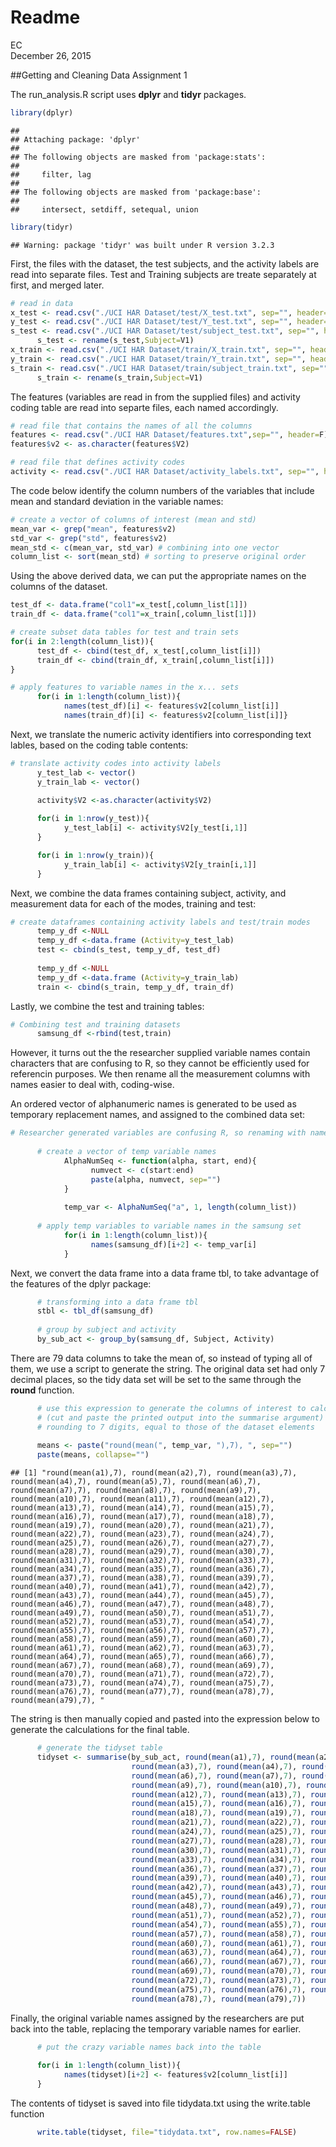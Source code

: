 # Readme
EC  
December 26, 2015  

##Getting and Cleaning Data Assignment 1

The run_analysis.R script uses **dplyr** and **tidyr** packages.


```r
library(dplyr)
```

```
## 
## Attaching package: 'dplyr'
## 
## The following objects are masked from 'package:stats':
## 
##     filter, lag
## 
## The following objects are masked from 'package:base':
## 
##     intersect, setdiff, setequal, union
```

```r
library(tidyr)
```

```
## Warning: package 'tidyr' was built under R version 3.2.3
```


First, the files with the dataset, the test subjects, and the activity labels are read into separate files.  Test and Training subjects are treate separately at first, and merged later.


```r
# read in data
x_test <- read.csv("./UCI HAR Dataset/test/X_test.txt", sep="", header=F)
y_test <- read.csv("./UCI HAR Dataset/test/Y_test.txt", sep="", header=F)
s_test <- read.csv("./UCI HAR Dataset/test/subject_test.txt", sep="", header=F)
      s_test <- rename(s_test,Subject=V1)
x_train <- read.csv("./UCI HAR Dataset/train/X_train.txt", sep="", header=F)
y_train <- read.csv("./UCI HAR Dataset/train/Y_train.txt", sep="", header=F)
s_train <- read.csv("./UCI HAR Dataset/train/subject_train.txt", sep="", header=F)
      s_train <- rename(s_train,Subject=V1)
```

The features (variables are read in from the supplied files) and activity coding table are read into separte files, each named accordingly.

```r
# read file that contains the names of all the columns
features <- read.csv("./UCI HAR Dataset/features.txt",sep="", header=F)
features$v2 <- as.character(features$V2)

# read file that defines activity codes
activity <- read.csv("./UCI HAR Dataset/activity_labels.txt", sep="", header=F)
```

The code below identify the column numbers of the variables that include mean and standard deviation in the variable names:

```r
# create a vector of columns of interest (mean and std)
mean_var <- grep("mean", features$v2)
std_var <- grep("std", features$v2)
mean_std <- c(mean_var, std_var) # combining into one vector
column_list <- sort(mean_std) # sorting to preserve original order 
```

Using the above derived data, we can put the appropriate names on the columns of the dataset.

```r
test_df <- data.frame("col1"=x_test[,column_list[1]])
train_df <- data.frame("col1"=x_train[,column_list[1]])

# create subset data tables for test and train sets
for(i in 2:length(column_list)){
      test_df <- cbind(test_df, x_test[,column_list[i]])
      train_df <- cbind(train_df, x_train[,column_list[i]])
}  

# apply features to variable names in the x... sets
      for(i in 1:length(column_list)){
            names(test_df)[i] <- features$v2[column_list[i]]
            names(train_df)[i] <- features$v2[column_list[i]]}
```

Next, we translate the numeric activity identifiers into corresponding text lables, based on the coding table contents:

```r
# translate activity codes into activity labels
      y_test_lab <- vector()
      y_train_lab <- vector()
     
      activity$V2 <-as.character(activity$V2)

      for(i in 1:nrow(y_test)){
            y_test_lab[i] <- activity$V2[y_test[i,1]]
      }

      for(i in 1:nrow(y_train)){
            y_train_lab[i] <- activity$V2[y_train[i,1]]
      }
```

Next, we combine the data frames containing subject, activity, and measurement data for each of the modes, training and test:

```r
# create dataframes containing activity labels and test/train modes 
      temp_y_df <-NULL
      temp_y_df <-data.frame (Activity=y_test_lab)
      test <- cbind(s_test, temp_y_df, test_df)
      
      temp_y_df <-NULL
      temp_y_df <-data.frame (Activity=y_train_lab)
      train <- cbind(s_train, temp_y_df, train_df)
```

Lastly, we combine the test and training tables:

```r
# Combining test and training datasets      
      samsung_df <-rbind(test,train)      
```

However, it turns out the the researcher supplied variable names contain characters that are confusing to R, so they cannot be efficiently used for referencin purposes.  We then rename all the measurement columns with names easier to deal with, coding-wise.

An ordered vector of alphanumeric names is generated to be used as temporary replacement names, and assigned to the combined data set:

```r
# Researcher generated variables are confusing R, so renaming with names easier to interpret
      
      # create a vector of temp variable names
            AlphaNumSeq <- function(alpha, start, end){
                  numvect <- c(start:end)
                  paste(alpha, numvect, sep="")
            }
      
            temp_var <- AlphaNumSeq("a", 1, length(column_list))
                              
      # apply temp variables to variable names in the samsung set
            for(i in 1:length(column_list)){
                  names(samsung_df)[i+2] <- temp_var[i]
            }
```

Next, we convert the data frame into a data frame tbl, to take advantage of the features of the dplyr package:

```r
      # transforming into a data frame tbl
      stbl <- tbl_df(samsung_df)
      
      # group by subject and activity
      by_sub_act <- group_by(samsung_df, Subject, Activity)
```

There are 79 data columns to take the mean of, so instead of typing all of them, we use a script to generate the string. The original data set had only 7 decimal places, so the tidy data set will be set to the same through the **round** function.

```r
      # use this expression to generate the columns of interest to calculate mean
      # (cut and paste the printed output into the summarise argument)
      # rounding to 7 digits, equal to those of the dataset elements
      
      means <- paste("round(mean(", temp_var, "),7), ", sep="")
      paste(means, collapse="")
```

```
## [1] "round(mean(a1),7), round(mean(a2),7), round(mean(a3),7), round(mean(a4),7), round(mean(a5),7), round(mean(a6),7), round(mean(a7),7), round(mean(a8),7), round(mean(a9),7), round(mean(a10),7), round(mean(a11),7), round(mean(a12),7), round(mean(a13),7), round(mean(a14),7), round(mean(a15),7), round(mean(a16),7), round(mean(a17),7), round(mean(a18),7), round(mean(a19),7), round(mean(a20),7), round(mean(a21),7), round(mean(a22),7), round(mean(a23),7), round(mean(a24),7), round(mean(a25),7), round(mean(a26),7), round(mean(a27),7), round(mean(a28),7), round(mean(a29),7), round(mean(a30),7), round(mean(a31),7), round(mean(a32),7), round(mean(a33),7), round(mean(a34),7), round(mean(a35),7), round(mean(a36),7), round(mean(a37),7), round(mean(a38),7), round(mean(a39),7), round(mean(a40),7), round(mean(a41),7), round(mean(a42),7), round(mean(a43),7), round(mean(a44),7), round(mean(a45),7), round(mean(a46),7), round(mean(a47),7), round(mean(a48),7), round(mean(a49),7), round(mean(a50),7), round(mean(a51),7), round(mean(a52),7), round(mean(a53),7), round(mean(a54),7), round(mean(a55),7), round(mean(a56),7), round(mean(a57),7), round(mean(a58),7), round(mean(a59),7), round(mean(a60),7), round(mean(a61),7), round(mean(a62),7), round(mean(a63),7), round(mean(a64),7), round(mean(a65),7), round(mean(a66),7), round(mean(a67),7), round(mean(a68),7), round(mean(a69),7), round(mean(a70),7), round(mean(a71),7), round(mean(a72),7), round(mean(a73),7), round(mean(a74),7), round(mean(a75),7), round(mean(a76),7), round(mean(a77),7), round(mean(a78),7), round(mean(a79),7), "
```
The string is then manually copied and pasted into the expression below to generate the calculations for the final table.

```r
      # generate the tidyset table
      tidyset <- summarise(by_sub_act, round(mean(a1),7), round(mean(a2),7), 
                           round(mean(a3),7), round(mean(a4),7), round(mean(a5),7), 
                           round(mean(a6),7), round(mean(a7),7), round(mean(a8),7), 
                           round(mean(a9),7), round(mean(a10),7), round(mean(a11),7), 
                           round(mean(a12),7), round(mean(a13),7), round(mean(a14),7), 
                           round(mean(a15),7), round(mean(a16),7), round(mean(a17),7), 
                           round(mean(a18),7), round(mean(a19),7), round(mean(a20),7), 
                           round(mean(a21),7), round(mean(a22),7), round(mean(a23),7), 
                           round(mean(a24),7), round(mean(a25),7), round(mean(a26),7), 
                           round(mean(a27),7), round(mean(a28),7), round(mean(a29),7), 
                           round(mean(a30),7), round(mean(a31),7), round(mean(a32),7), 
                           round(mean(a33),7), round(mean(a34),7), round(mean(a35),7), 
                           round(mean(a36),7), round(mean(a37),7), round(mean(a38),7), 
                           round(mean(a39),7), round(mean(a40),7), round(mean(a41),7), 
                           round(mean(a42),7), round(mean(a43),7), round(mean(a44),7), 
                           round(mean(a45),7), round(mean(a46),7), round(mean(a47),7), 
                           round(mean(a48),7), round(mean(a49),7), round(mean(a50),7), 
                           round(mean(a51),7), round(mean(a52),7), round(mean(a53),7), 
                           round(mean(a54),7), round(mean(a55),7), round(mean(a56),7), 
                           round(mean(a57),7), round(mean(a58),7), round(mean(a59),7), 
                           round(mean(a60),7), round(mean(a61),7), round(mean(a62),7), 
                           round(mean(a63),7), round(mean(a64),7), round(mean(a65),7), 
                           round(mean(a66),7), round(mean(a67),7), round(mean(a68),7), 
                           round(mean(a69),7), round(mean(a70),7), round(mean(a71),7), 
                           round(mean(a72),7), round(mean(a73),7), round(mean(a74),7), 
                           round(mean(a75),7), round(mean(a76),7), round(mean(a77),7), 
                           round(mean(a78),7), round(mean(a79),7))
```

Finally, the original variable names assigned by the researchers are put back into the table, replacing the temporary variable names for earlier.


```r
      # put the crazy variable names back into the table
      
      for(i in 1:length(column_list)){
            names(tidyset)[i+2] <- features$v2[column_list[i]]
      }
```

The contents of tidyset is saved into file tidydata.txt using the write.table function

```r
      write.table(tidyset, file="tidydata.txt", row.names=FALSE)
```
